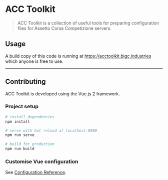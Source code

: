 # ACC Toolkit

>ACC Toolkit is a collection of useful tools for preparing configuration files for Assetto Corsa Competizione servers.

## Usage

A build copy of this code is running at <https://acctoolkit.bigc.industries> which anyone is free to use.

---

## Contributing

ACC Toolkit is developed using the Vue.js 2 framework.

### Project setup

```bash
# install dependencies
npm install

# serve with hot reload at localhost:8080
npm run serve

# build for production
npm run build
```

### Customise Vue configuration

See [Configuration Reference](https://cli.vuejs.org/config/).
